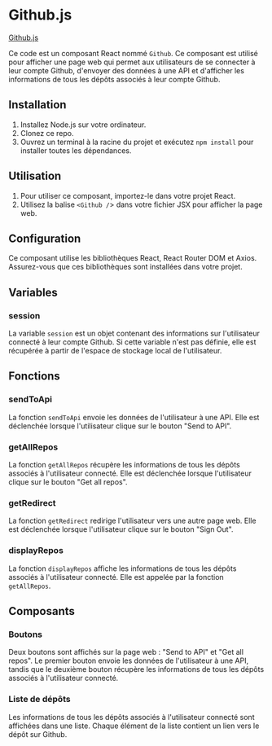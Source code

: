 # Github.js
[Github.js](../../src/pages/Github.js)

Ce code est un composant React nommé `Github`. Ce composant est utilisé pour afficher une page web qui permet aux utilisateurs de se connecter à leur compte Github, d'envoyer des données à une API et d'afficher les informations de tous les dépôts associés à leur compte Github.

## Installation
1. Installez Node.js sur votre ordinateur.
2. Clonez ce repo.
3. Ouvrez un terminal à la racine du projet et exécutez `npm install` pour installer toutes les dépendances.

## Utilisation
1. Pour utiliser ce composant, importez-le dans votre projet React.
2. Utilisez la balise `<Github /`> dans votre fichier JSX pour afficher la page web.

## Configuration
Ce composant utilise les bibliothèques React, React Router DOM et Axios. Assurez-vous que ces bibliothèques sont installées dans votre projet.

## Variables
### session
La variable `session` est un objet contenant des informations sur l'utilisateur connecté à leur compte Github. Si cette variable n'est pas définie, elle est récupérée à partir de l'espace de stockage local de l'utilisateur.

## Fonctions
### sendToApi
La fonction `sendToApi` envoie les données de l'utilisateur à une API. Elle est déclenchée lorsque l'utilisateur clique sur le bouton "Send to API".

### getAllRepos
La fonction `getAllRepos` récupère les informations de tous les dépôts associés à l'utilisateur connecté. Elle est déclenchée lorsque l'utilisateur clique sur le bouton "Get all repos".

### getRedirect
La fonction `getRedirect` redirige l'utilisateur vers une autre page web. Elle est déclenchée lorsque l'utilisateur clique sur le bouton "Sign Out".

### displayRepos
La fonction `displayRepos` affiche les informations de tous les dépôts associés à l'utilisateur connecté. Elle est appelée par la fonction `getAllRepos`.

## Composants
### Boutons
Deux boutons sont affichés sur la page web : "Send to API" et "Get all repos". Le premier bouton envoie les données de l'utilisateur à une API, tandis que le deuxième bouton récupère les informations de tous les dépôts associés à l'utilisateur connecté.

### Liste de dépôts
Les informations de tous les dépôts associés à l'utilisateur connecté sont affichées dans une liste. Chaque élément de la liste contient un lien vers le dépôt sur Github.